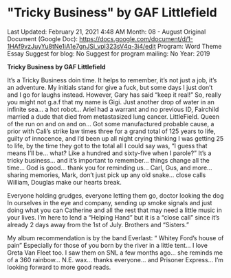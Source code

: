 # "Tricky Business" by GAF Littlefield

Last Updated: February 21, 2021 4:48 AM
Month: 08 - August
Original Document (Google Doc): https://docs.google.com/document/d/1-1HAf9vzJuyYu8tNe1iA1e7gnJSi_vpl323sV4q-3i4/edit
Program: Word Theme Essay
Suggest for blog: No
Suggest for program mailing: No
Year: 2019

**Tricky Business by GAF Littlefield**

It’s a Tricky Business doin time. It helps to remember, it’s not just a job, it’s an adventure. My initials stand for give a fuck, but some days I just don’t and I go for laughs instead. However, Gary has said “keep it real!” So, really you might not g.a.f that my name is Gigi. Just another drop of water in an infinite sea… a hot robot... Ariel had a warrant and no previous ID, Fairchild married a dude that died from metastasized lung cancer. LittleField. Queen of the run on and on and on… Got some manufactured probable cause, a prior with Cali’s strike law times three for a grand total of 125 years to life, guilty of innocence, and I’d been up all night crying thinking I was getting 25 to life, by the time they got to the total all I could say was, “I guess that means I’ll be… what? Like a hundred and sixty-five when I parole?” It’s a tricky business… and it’s important to remember… things change all the time… God is good… thank you for reminding us… Carl, Gus, and more… sharing memories, Mark, don’t just pick up any old snake… close calls William, Douglas make our hearts break.

Everyone holding grudges, everyone letting them go, doctor looking the dog In ourselves in the eye and company, sending up smoke signals and just doing what you can Catherine and all the rest that may need a little music in your lives. I’m here to lend a “Helping Hand” but it is a “close call” since it’s already 2 days away from the 1st of July. Brothers and “Sisters.”

My album recommendation is by the band Everlast: “ Whitey Ford’s house of pain” Especially for those of you born by the river in a little tent… I love Greta Van Fleet too. I saw them on SNL a few months ago… she reminds me of a 360 rainbow… N.E. wax… thanks everyone… and Prisoner Express… I’m looking forward to more good reads.